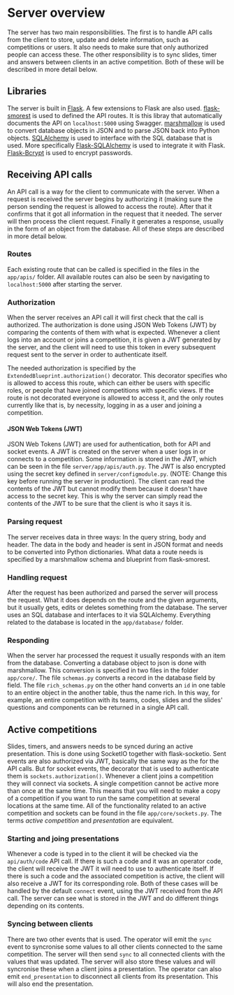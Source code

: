 # Server overview

The server has two main responsibilities.
The first is to handle API calls from the client to store, update and delete information, such as competitions or users.
It also needs to make sure that only authorized people can access these.
The other responsibility is to sync slides, timer and answers between clients in an active competition.
Both of these will be described in more detail below.

## Libraries

The server is built in [Flask](https://flask.palletsprojects.com/en/2.0.x/).
A few extensions to Flask are also used.
[flask-smorest](https://flask-smorest.readthedocs.io/en/latest/) is used to defined the API routes.
It is this libray that automatically documents the API on `localhost:5000` using Swagger.
[marshmallow](https://marshmallow.readthedocs.io/en/stable/) is used to convert database objects in JSON and to parse JSON back into Python objects.
[SQLAlchemy](https://www.sqlalchemy.org/) is used to interface with the SQL database that is used.
More specifically [Flask-SQLAlchemy](https://flask-sqlalchemy.palletsprojects.com/en/2.x/) is used to integrate it with Flask.
[Flask-Bcrypt](https://flask-bcrypt.readthedocs.io/en/latest/) is used to encrypt passwords.

## Receiving API calls

An API call is a way for the client to communicate with the server.
When a request is received the server begins by authorizing it (making sure the person sending the request is allowed to access the route).
After that it confirms that it got all information in the request that it needed.
The server will then process the client request.
Finally it generates a response, usually in the form of an object from the database.
All of these steps are described in more detail below.

### Routes

Each existing route that can be called is specified in the files in the `app/apis/` folder.
All available routes can also be seen by navigating to `localhost:5000` after starting the server.

### Authorization

When the server receives an API call it will first check that the call is authorized.
The authorization is done using JSON Web Tokens (JWT) by comparing the contents of them with what is expected.
Whenever a client logs into an account or joins a competition, it is given a JWT generated by the server, and the client will need to use this token in every subsequent request sent to the server in order to authenticate itself.

The needed authorization is specified by the `ExtendedBlueprint.authorization()` decorator.
This decorator specifies who is allowed to access this route, which can either be users with specific roles, or people that have joined competitions with specific views.
If the route is not decorated everyone is allowed to access it, and the only routes currently like that is, by necessity, logging in as a user and joining a competition.

#### JSON Web Tokens (JWT)

JSON Web Tokens (JWT) are used for authentication, both for API and socket events.
A JWT is created on the server when a user logs in or connects to a competition.
Some information is stored in the JWT, which can be seen in the file `server/app/apis/auth.py`.
The JWT is also encrypted using the secret key defined in `server/configmodule.py`.
(NOTE: Change this key before running the server in production).
The client can read the contents of the JWT but cannot modify them because it doesn't have access to the secret key.
This is why the server can simply read the contents of the JWT to be sure that the client is who it says it is.

### Parsing request

The server receives data in three ways: In the query string, body and header.
The data in the body and header is sent in JSON format and needs to be converted into Python dictionaries.
What data a route needs is specified by a marshmallow schema and blueprint from flask-smorest.

### Handling request

After the request has been authorized and parsed the server will process the request.
What it does depends on the route and the given arguments, but it usually gets, edits or deletes something from the database.
The server uses an SQL database and interfaces to it via SQLAlchemy.
Everything related to the database is located in the `app/database/` folder.

### Responding

When the server har processed the request it usually responds with an item from the database.
Converting a database object to json is done with marshmallow.
This conversion is specified in two files in the folder `app/core/`.
The file `schemas.py` converts a record in the database field by field.
The file `rich_schemas.py` on the other hand converts an `id` in one table to an entire object in the another table, thus the name rich.
In this way, for example, an entire competition with its teams, codes, slides and the slides' questions and components can be returned in a single API call.

## Active competitions

Slides, timers, and answers needs to be synced during an active presentation.
This is done using SocketIO together with flask-socketio.
Sent events are also authorized via JWT, basically the same way as the for the API calls.
But for socket events, the decorator that is used to authenticate them is `sockets.authorization()`.
Whenever a client joins a competition they will connect via sockets.
A single competition cannot be active more than once at the same time.
This means that you will need to make a copy of a competition if you want to run the same competition at several locations at the same time.
All of the functionality related to an active competition and sockets can be found in the file `app/core/sockets.py`.
The terms _active competition_ and _presentation_ are equivalent.

### Starting and joing presentations

Whenever a code is typed in to the client it will be checked via the `api/auth/code` API call.
If there is such a code and it was an operator code, the client will receive the JWT it will need to use to authenticate itself.
If there is such a code and the associated competition is active, the client will also receive a JWT for its corresponding role.
Both of these cases will be handled by the default `connect` event, using the JWT received from the API call.
The server can see what is stored in the JWT and do different things depending on its contents.

### Syncing between clients

There are two other events that is used.
The operator will emit the `sync` event to syncronise some values to all other clients connected to the same competition.
The server will then send `sync` to all connected clients with the values that was updated.
The server will also store these values and will syncronise these when a client joins a presentation.
The operator can also emit `end_presentation` to disconnect all clients from its presentation.
This will also end the presentation.
